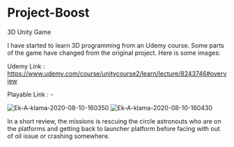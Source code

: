 # Project-Boost
3D Unity Game

I have started to learn 3D programming from an Udemy course. Some parts of the game have changed from the original project. Here is some images:

Udemy Link : https://www.udemy.com/course/unitycourse2/learn/lecture/8243746#overview

Playable Link : -

<img src="https://i.ibb.co/JpXxYHT/Ek-A-klama-2020-08-10-160350.png" alt="Ek-A-klama-2020-08-10-160350" border="0">
<img src="https://i.ibb.co/ymCPbY0/Ek-A-klama-2020-08-10-160430.png" alt="Ek-A-klama-2020-08-10-160430" border="0">

In a short review, the missions is rescuing the circle astronouts who are on the platforms and getting back to launcher platform before facing with out of oil issue or crashing somewhere.




